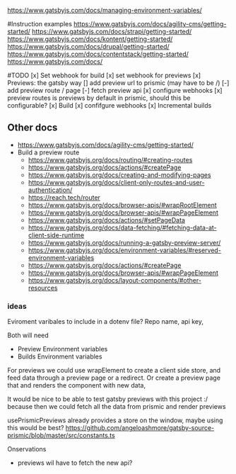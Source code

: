 
https://www.gatsbyjs.com/docs/managing-environment-variables/


#Instruction examples
https://www.gatsbyjs.com/docs/agility-cms/getting-started/
https://www.gatsbyjs.com/docs/strapi/getting-started/
https://www.gatsbyjs.com/docs/kontent/getting-started/
https://www.gatsbyjs.com/docs/drupal/getting-started/
https://www.gatsbyjs.com/docs/contentstack/getting-started/
https://www.gatsbyjs.com/docs/

#TODO
[x] Set webhook for build
[x] set webhook for previews
[x] Previews: the gatsby way
    [] add preview url to prismic (may have to be /)
    [-] add preview route / page
    [-] fetch preview api
    [x] configure webhooks
    [x] preview routes is previews by default in prismic, should this be configurable?
[x] Build
    [x] confifgure webhooks
[x] Incremental builds


## Other docs
+ https://www.gatsbyjs.com/docs/agility-cms/getting-started/
+  Build a preview route
    + https://www.gatsbyjs.org/docs/routing/#creating-routes
    +  https://www.gatsbyjs.org/docs/actions/#createPage 
    +  https://www.gatsbyjs.org/docs/creating-and-modifying-pages
    + https://www.gatsbyjs.org/docs/client-only-routes-and-user-authentication/
    + https://reach.tech/router
    + https://www.gatsbyjs.org/docs/browser-apis/#wrapRootElement
    + https://www.gatsbyjs.org/docs/browser-apis/#wrapPageElement
    + https://www.gatsbyjs.org/docs/actions/#setPageData
    + https://www.gatsbyjs.org/docs/data-fetching/#fetching-data-at-client-side-runtime
    + https://www.gatsbyjs.org/docs/running-a-gatsby-preview-server/
    + https://www.gatsbyjs.org/docs/environment-variables/#reserved-environment-variables
    + https://www.gatsbyjs.org/docs/actions/#createPage
    + https://www.gatsbyjs.org/docs/browser-apis/#wrapPageElement
    + https://www.gatsbyjs.org/docs/layout-components/#other-resources
### ideas
Eviroment varibales to include in a dotenv file?
Repo name,
api key,

Both will need
+ Preview Environment variables
+ Builds Environment variables

For previews we could
use wrapElement to create a client side store, and feed data through a preview page or a redirect.
Or create a preview page that and renders the component with new data,

It would be nice to be able to test gatsby previews with this project :/ because then we could fetch all the data from prismic and render previews 

usePrismicPreviews already provides a store on the window, maybe using this would be best?
https://github.com/angeloashmore/gatsby-source-prismic/blob/master/src/constants.ts



Onservations
+ previews wil have to fetch the new api?
